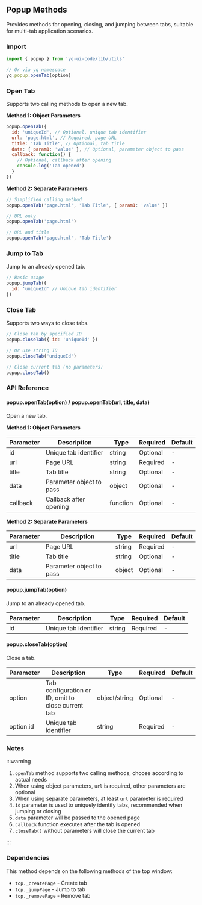 ## Popup Methods

Provides methods for opening, closing, and jumping between tabs, suitable for multi-tab application scenarios.

### Import

```javascript
import { popup } from 'yq-ui-code/lib/utils'

// Or via yq namespace
yq.popup.openTab(option)
```

### Open Tab

Supports two calling methods to open a new tab.

**Method 1: Object Parameters**

```javascript
popup.openTab({
  id: 'uniqueId', // Optional, unique tab identifier
  url: 'page.html', // Required, page URL
  title: 'Tab Title', // Optional, tab title
  data: { param1: 'value' }, // Optional, parameter object to pass
  callback: function() {
    // Optional, callback after opening
    console.log('Tab opened')
  }
})
```

**Method 2: Separate Parameters**

```javascript
// Simplified calling method
popup.openTab('page.html', 'Tab Title', { param1: 'value' })

// URL only
popup.openTab('page.html')

// URL and title
popup.openTab('page.html', 'Tab Title')
```

### Jump to Tab

Jump to an already opened tab.

```javascript
// Basic usage
popup.jumpTab({
  id: 'uniqueId' // Unique tab identifier
})
```

### Close Tab

Supports two ways to close tabs.

```javascript
// Close tab by specified ID
popup.closeTab({ id: 'uniqueId' })

// Or use string ID
popup.closeTab('uniqueId')

// Close current tab (no parameters)
popup.closeTab()
```

### API Reference

#### popup.openTab(option) / popup.openTab(url, title, data)

Open a new tab.

**Method 1: Object Parameters**

| Parameter | Description              | Type     | Required | Default |
| --------- | ------------------------ | -------- | -------- | ------- |
| id        | Unique tab identifier    | string   | Optional | -       |
| url       | Page URL                 | string   | Required | -       |
| title     | Tab title                | string   | Optional | -       |
| data      | Parameter object to pass | object   | Optional | -       |
| callback  | Callback after opening   | function | Optional | -       |

**Method 2: Separate Parameters**

| Parameter | Description              | Type   | Required | Default |
| --------- | ------------------------ | ------ | -------- | ------- |
| url       | Page URL                 | string | Required | -       |
| title     | Tab title                | string | Optional | -       |
| data      | Parameter object to pass | object | Optional | -       |

#### popup.jumpTab(option)

Jump to an already opened tab.

| Parameter | Description           | Type   | Required | Default |
| --------- | --------------------- | ------ | -------- | ------- |
| id        | Unique tab identifier | string | Required | -       |

#### popup.closeTab(option)

Close a tab.

| Parameter | Description                                        | Type          | Required | Default |
| --------- | -------------------------------------------------- | ------------- | -------- | ------- |
| option    | Tab configuration or ID, omit to close current tab | object/string | Optional | -       |
| option.id | Unique tab identifier                              | string        | Required | -       |

### Notes

:::warning

1. `openTab` method supports two calling methods, choose according to actual needs
2. When using object parameters, `url` is required, other parameters are optional
3. When using separate parameters, at least `url` parameter is required
4. `id` parameter is used to uniquely identify tabs, recommended when jumping or closing
5. `data` parameter will be passed to the opened page
6. `callback` function executes after the tab is opened
7. `closeTab()` without parameters will close the current tab

:::

### Dependencies

This method depends on the following methods of the top window:

- `top._createPage` - Create tab
- `top._jumpPage` - Jump to tab
- `top._removePage` - Remove tab

